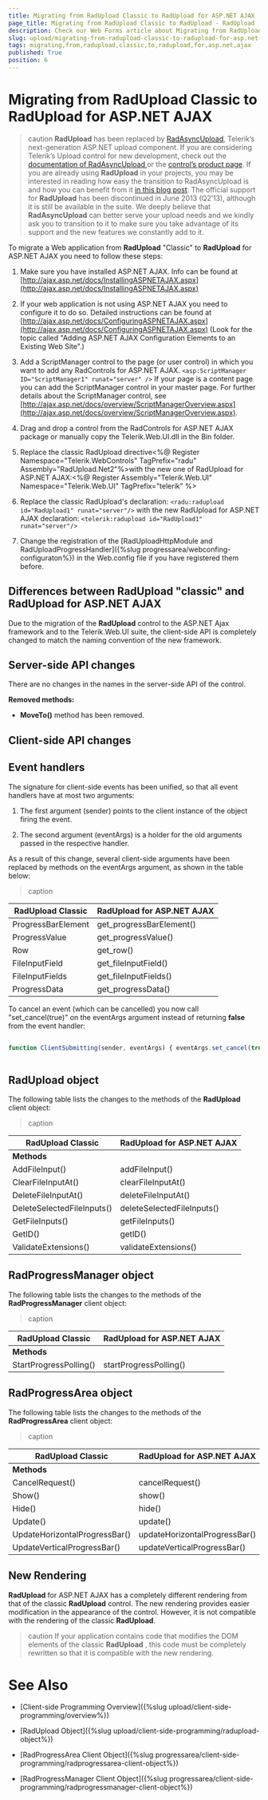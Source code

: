 ```yaml
---
title: Migrating from RadUpload Classic to RadUpload for ASP.NET AJAX
page_title: Migrating from RadUpload Classic to RadUpload - RadUpload
description: Check our Web Forms article about Migrating from RadUpload Classic to RadUpload for ASP.NET AJAX.
slug: upload/migrating-from-radupload-classic-to-radupload-for-asp.net-ajax
tags: migrating,from,radupload,classic,to,radupload,for,asp.net,ajax
published: True
position: 6
---
```


# Migrating from RadUpload Classic to RadUpload for ASP.NET AJAX



>caution  **RadUpload** has been replaced by [RadAsyncUpload](https://demos.telerik.com/aspnet-ajax/asyncupload/examples/overview/defaultcs.aspx), Telerik’s next-generation ASP.NET upload component. If you are considering Telerik’s Upload control for new development, check out the [ documentation of RadAsyncUpload ](https://www.telerik.com/help/aspnet-ajax/asyncupload-overview.html) or the [control’s product page](https://www.telerik.com/products/aspnet-ajax/asyncupload.aspx). If you are already using **RadUpload** in your projects, you may be interested in reading how easy the transition to RadAsyncUpload is and how you can benefit from it [in this blog post](https://blogs.telerik.com/blogs/12-12-05/the-case-of-telerik-s-new-old-asp.net-ajax-upload-control-radasyncupload). The official support for **RadUpload** has been discontinued in June 2013 (Q2’13), although it is still be available in the suite. We deeply believe that **RadAsyncUpload** can better serve your upload needs and we kindly ask you to transition to it to make sure you take advantage of its support and the new features we constantly add to it.
>


To migrate a Web application from **RadUpload** "Classic" to **RadUpload** for ASP.NET AJAX you need to follow these steps:

1. Make sure you have installed ASP.NET AJAX. Info can be found at [http://ajax.asp.net/docs/InstallingASPNETAJAX.aspx](http://ajax.asp.net/docs/InstallingASPNETAJAX.aspx)

1. If your web application is not using ASP.NET AJAX you need to configure it to do so. Detailed instructions can be found at [http://ajax.asp.net/docs/ConfiguringASPNETAJAX.aspx](http://ajax.asp.net/docs/ConfiguringASPNETAJAX.aspx) (Look for the topic called "Adding ASP.NET AJAX Configuration Elements to an Existing Web Site".)

1. Add a ScriptManager control to the page (or user control) in which you want to add any RadControls for ASP.NET AJAX. `<asp:ScriptManager ID="ScriptManager1" runat="server" />` If your page is a content page you can add the ScriptManager control in your master page. For further details about the ScriptManager control, see [http://ajax.asp.net/docs/overview/ScriptManagerOverview.aspx](http://ajax.asp.net/docs/overview/ScriptManagerOverview.aspx).

1. Drag and drop a control from the RadControls for ASP.NET AJAX package or manually copy the Telerik.Web.UI.dll in the Bin folder.

1. Replace the classic RadUpload directive<%@ Register Namespace="Telerik.WebControls" TagPrefix="radu" Assembly="RadUpload.Net2"%>with the new one of RadUpload for ASP.NET AJAX:<%@ Register Assembly="Telerik.Web.UI" Namespace="Telerik.Web.UI" TagPrefix="telerik" %>

1. Replace the classic RadUpload's declaration: `<radu:radupload id="RadUpload1" runat="server"/>` with the new RadUpload for ASP.NET AJAX declaration: `<telerik:radupload id="RadUpload1" runat="server"/>`

1. Change the registration of the [RadUploadHttpModule and RadUploadProgressHandler]({%slug progressarea/webconfing-configuraton%}) in the Web.config file if you have registered them before.

## Differences between RadUpload "classic" and RadUpload for ASP.NET AJAX

Due to the migration of the **RadUpload** control to the ASP.NET Ajax framework and to the Telerik.Web.UI suite, the client-side API is completely changed to match the naming convention of the new framework.

## Server-side API changes

There are no changes in the names in the server-side API of the control.

**Removed methods:**

* **MoveTo()** method has been removed.

## Client-side API changes

## Event handlers

The signature for client-side events has been unified, so that all event handlers have at most two arguments:

1. The first argument (sender) points to the client instance of the object firing the event.

1. The second argument (eventArgs) is a holder for the old arguments passed in the respective handler.

As a result of this change, several client-side arguments have been replaced by methods on the eventArgs argument, as shown in the table below:


>caption  

| RadUpload Classic | RadUpload for ASP.NET AJAX |
| ------ | ------ |
|ProgressBarElement|get_progressBarElement()|
|ProgressValue|get_progressValue()|
|Row|get_row()|
|FileInputField|get_fileInputField()|
|FileInputFields|get_fileInputFields()|
|ProgressData|get_progressData()|

To cancel an event (which can be cancelled) you now call "set_cancel(true)" on the eventArgs argument instead of returning **false** from the event handler:

````JavaScript
	
function ClientSubmitting(sender, eventArgs) { eventArgs.set_cancel(true); }
	
````



## RadUpload object

The following table lists the changes to the methods of the **RadUpload** client object:


>caption  

| RadUpload Classic | RadUpload for ASP.NET AJAX |
| ------ | ------ |
| **Methods** ||
|AddFileInput()|addFileInput()|
|ClearFileInputAt()|clearFileInputAt()|
|DeleteFileInputAt()|deleteFileInputAt()|
|DeleteSelectedFileInputs()|deleteSelectedFileInputs()|
|GetFileInputs()|getFileInputs()|
|GetID()|getID()|
|ValidateExtensions()|validateExtensions()|

## RadProgressManager object

The following table lists the changes to the methods of the **RadProgressManager** client object:


>caption  

| RadUpload Classic | RadUpload for ASP.NET AJAX |
| ------ | ------ |
| **Methods** ||
|StartProgressPolling()|startProgressPolling()|

## RadProgressArea object

The following table lists the changes to the methods of the **RadProgressArea** client object:


>caption  

| RadUpload Classic | RadUpload for ASP.NET AJAX |
| ------ | ------ |
| **Methods** ||
|CancelRequest()|cancelRequest()|
|Show()|show()|
|Hide()|hide()|
|Update()|update()|
|UpdateHorizontalProgressBar()|updateHorizontalProgressBar()|
|UpdateVerticalProgressBar()|updateVerticalProgressBar()|

## New Rendering

**RadUpload** for ASP.NET AJAX has a completely different rendering from that of the classic **RadUpload** control. The new rendering provides easier modification in the appearance of the control. However, it is not compatible with the rendering of the classic **RadUpload**.

>caution If your application contains code that modifies the DOM elements of the classic **RadUpload** , this code must be completely rewritten so that it is compatible with the new rendering.
>


# See Also

 * [Client-side Programming Overview]({%slug upload/client-side-programming/overview%})

 * [RadUpload Object]({%slug upload/client-side-programming/radupload-object%})
 
 * [RadProgressArea Client Object]({%slug progressarea/client-side-programming/radprogressarea-client-object%})
 
 * [RadProgressManager Client Object]({%slug progressarea/client-side-programming/radprogressmanager-client-object%})
